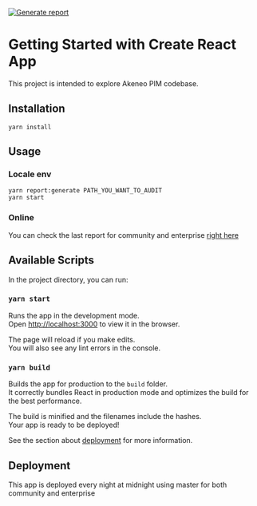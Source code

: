 [![Generate report](https://github.com/akeneo/front-metrics/actions/workflows/generate_report.yml/badge.svg)](https://github.com/akeneo/front-metrics/actions/workflows/generate_report.yml)

# Getting Started with Create React App

This project is intended to explore Akeneo PIM codebase.

## Installation

    yarn install

## Usage

### Locale env

    yarn report:generate PATH_YOU_WANT_TO_AUDIT
    yarn start

### Online

You can check the last report for community and enterprise [right here](https://akeneo.github.io/front-metrics/#/)

## Available Scripts

In the project directory, you can run:

### `yarn start`

Runs the app in the development mode.\
Open [http://localhost:3000](http://localhost:3000) to view it in the browser.

The page will reload if you make edits.\
You will also see any lint errors in the console.

### `yarn build`

Builds the app for production to the `build` folder.\
It correctly bundles React in production mode and optimizes the build for the best performance.

The build is minified and the filenames include the hashes.\
Your app is ready to be deployed!

See the section about [deployment](https://facebook.github.io/create-react-app/docs/deployment) for more information.

## Deployment

This app is deployed every night at midnight using master for both community and enterprise
